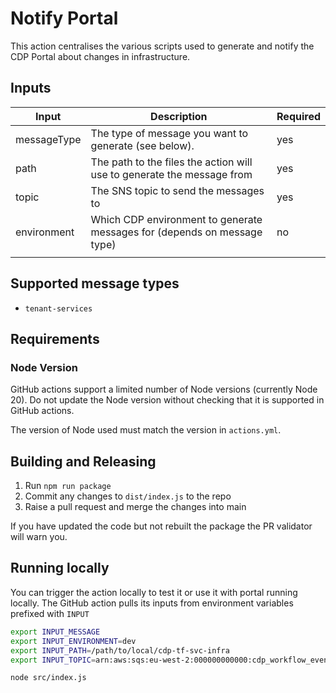 # Notify Portal

This action centralises the various scripts used to generate and notify the CDP Portal about changes in infrastructure.

## Inputs

| Input       | Description                                                              | Required |
| ----------- | ------------------------------------------------------------------------ | -------- |
| messageType | The type of message you want to generate (see below).                    | yes      |
| path        | The path to the files the action will use to generate the message from   | yes      |
| topic       | The SNS topic to send the messages to                                    | yes      |
| environment | Which CDP environment to generate messages for (depends on message type) | no       |
|             |                                                                          |          |

## Supported message types

- `tenant-services`

## Requirements

### Node Version

GitHub actions support a limited number of Node versions (currently Node 20).
Do not update the Node version without checking that it is supported in GitHub actions.

The version of Node used must match the version in `actions.yml`.

## Building and Releasing

1. Run `npm run package`
2. Commit any changes to `dist/index.js` to the repo
3. Raise a pull request and merge the changes into main

If you have updated the code but not rebuilt the package the PR validator will warn you.

## Running locally

You can trigger the action locally to test it or use it with portal running locally.
The GitHub action pulls its inputs from environment variables prefixed with `INPUT`

```bash
export INPUT_MESSAGE
export INPUT_ENVIRONMENT=dev
export INPUT_PATH=/path/to/local/cdp-tf-svc-infra
export INPUT_TOPIC=arn:aws:sqs:eu-west-2:000000000000:cdp_workflow_events
```

`node src/index.js`
